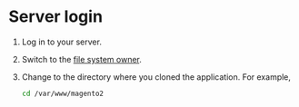 # Server login

1. Log in to your server.
1. Switch to the [file system owner](https://devdocs.magento.com/guides/v2.4/install-gde/prereq/file-sys-perms-over.html).
1. Change to the directory where you cloned the application. For example,

   ```bash
   cd /var/www/magento2
   ```
